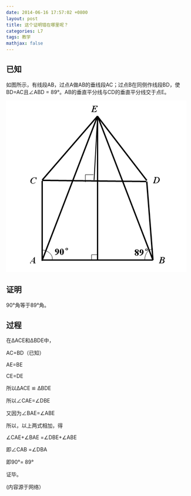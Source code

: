 ```yaml
---
date: 2014-06-16 17:57:02 +0800
layout: post
title: 这个证明错在哪里呢？
categories: L7
tags: 教学
mathjax: false
---
```


## 已知

如图所示，有线段AB，过点A做AB的垂线段AC；过点B在同侧作线段BD，使BD=AC且∠ABD = 89°。AB的垂直平分线与CD的垂直平分线交于点E。

![](/album/2014-06-16-L7-Positive.jpg)

## 证明

90°角等于89°角。

## 过程

在ΔACE和ΔBDE中，

AC=BD（已知）

AE=BE

CE=DE

所以ΔACE ≌ ΔBDE

所以∠CAE=∠DBE

又因为∠BAE=∠ABE

所以，以上两式相加，得

∠CAE+∠BAE =∠DBE+∠ABE

即∠CAB =∠DBA

即90°= 89°

证毕。

(内容源于网络）
